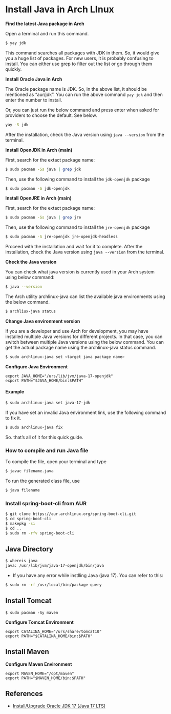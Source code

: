 # Install Java in Arch LInux 

**Find the latest Java package in Arch**

Open a terminal and run this command.

```bash
$ yay jdk
```
This command searches all packages with JDK in them. 
So, it would give you a huge list of packages. For new users, it is probably confusing to install. 
You can either use grep to filter out the list or go through them quickly.

**Install Oracle Java in Arch**

The Oracle package name is JDK. So, in the above list, it should be mentioned as “aur/jdk”. 
You can run the above command `yay jdk` and then enter the number to install.

Or, you can just run the below command and press enter when asked for providers to choose the default. 
See below.

```bash
yay -S jdk
```
After the installation, check the Java version using `java --version` from the terminal.

**Install OpenJDK in Arch (main)** 

First, search for the extact package name:

```bash
$ sudo pacman -Ss java | grep jdk
```
Then, use the following command to install the `jdk-openjdk` package

``` bash
$ sudo pacman -S jdk-openjdk
```
**Install OpenJRE in Arch (main)**

First, search for the extact package name:

```bash
$ sudo pacman -Ss java | grep jre
```
Then, use the following command to install the `jre-openjdk` package

``` bash
$ sudo pacman -S jre-openjdk jre-openjdk-headless
```
Proceed with the installation and wait for it to complete. 
After the installation, check the Java version using `java --version` from the terminal.

**Check the Java version**

You  can check what java version is currently used in your Arch system using below command:

``` bash
$ java --version
```
The Arch utility archlinux-java can list the available java environments using the below command.

``` bash
$ archliux-java status
```
**Change Java environment version**

If you are a developer and use Arch for development, 
you may have installed multiple Java versions for different projects. 
In that case, you can switch between multiple Java versions using the below command. 
You can get the actual package name using the archlinux-java status command.

``` bash
$ sudo archlinux-java set <target java package name>
```
**Configure Java Environment**

```
export JAVA_HOME="/urs/lib/jvm/java-17-openjdk"
export PATH="$JAVA_HOME/bin:$PATH"
```

#### Example

``` bash
$ sudo archlinux-java set java-17-jdk
```
If you have set an invalid Java environment link, use the following command to fix it.

``` bash
$ sudo archlinux-java fix
```
So. that’s all of it for this quick guide.

### How to compile and run Java file 

To compile the file, open your terminal and type

``` bash
$ javac filename.java
```
To run the generated class file, use

``` bash
$ java filename
```
### Install spring-boot-cli from AUR

``` bash
$ git clone https://aur.archlinux.org/spring-boot-cli.git
$ cd spring-boot-cli
$ makepkg -si
$ cd ..
$ sudo rm -rfv spring-boot-cli
```
## Java Directory

``` bash
$ whereis java
java: /usr/lib/jvm/java-17-openjdk/bin/java
``` 
- If you have any error while instlling Java (java 17). You can refer to this:

``` bash
$ sudo rm -rf /usr/local/bin/package-query
```

## Install Tomcat

```
$ sudo pacman -Sy maven
```

**Configure Tomcat Environment**

```
export CATALINA_HOME="/urs/share/tomcat10"
export PATH="$CATALINA_HOME/bin:$PATH"
```

## Install Maven

**Configure Maven Environment**

```
export MAVEN_HOME="/opt/maven"
export PATH="$MAVEN_HOME/bin:$PATH"
```

## References

- [Install/Upgrade Oracle JDK 17 (Java 17 LTS) ](https://www.linuxcapable.com/how-to-install-oracle-jdk-17-java-17-lts-on-linux-mint-20/)
